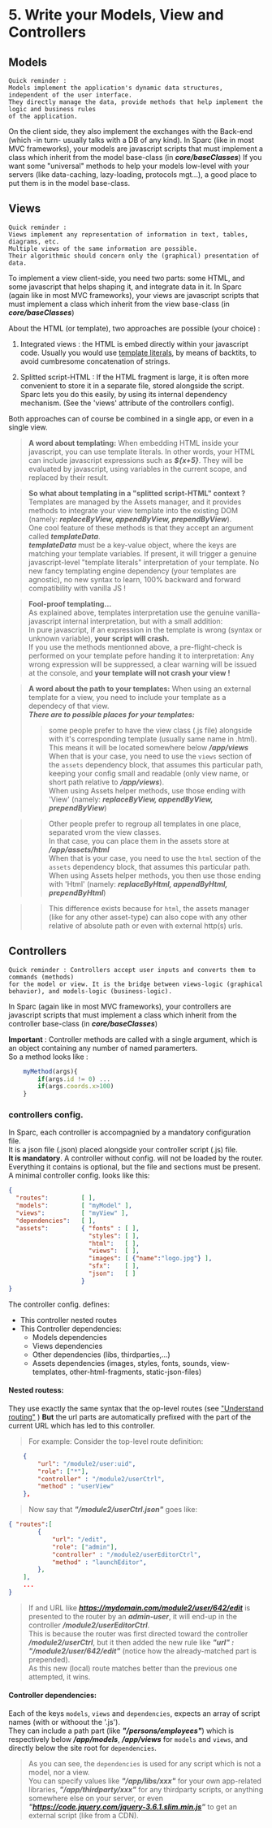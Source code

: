 # 5. Write your Models, View and Controllers

## Models
```text
Quick reminder :
Models implement the application's dynamic data structures, independent of the user interface. 
They directly manage the data, provide methods that help implement the logic and business rules
of the application.
```

On the client side, they also implement the exchanges with the Back-end (which -in turn- usually talks with a DB of any kind).
In Sparc (like in most MVC frameworks), your models are javascript scripts that must implement a class which inherit from the model base-class (in ***core/baseClasses***)
If you want some "universal" methods to help your models low-level with your servers (like data-caching, lazy-loading, protocols mgt...), 
a good place to put them is in the model base-class.

## Views

```text
Quick reminder :
Views implement any representation of information in text, tables, diagrams, etc. 
Multiple views of the same information are possible.  
Their algorithmic should concern only the (graphical) presentation of data.
```

To implement a view client-side, you need two parts: some HTML, and some javascript that helps shaping it, and integrate data in it.
In Sparc (again like in most MVC frameworks), your views are javascript scripts that must implement a class which inherit from the view base-class (in ***core/baseClasses***)

About the HTML (or template), two approaches are possible (your choice) :

1. Integrated views : the HTML is embed directly within your javascript code. Usually you would use [template literals](https://developer.mozilla.org/en-US/docs/Web/JavaScript/Reference/Template_literals), by means of backtits, to avoid cumbresome concatenation of strings.

2. Splitted script-HTML : If the HTML fragment is large, it is often more convenient to store it in a separate file, stored alongside the script. 
Sparc lets you do this easily, by using its internal dependency mechanism. (See the 'views' attribute of the controllers config).

Both approaches can of course be combined in a single app, or even in a single view.

> **A word about templating:**
When embedding HTML inside your javascript, you can use template literals. 
In other words, your HTML can include javascript expressions such as ***${x+5}***.
They will be evaluated by javascript, using variables in the current scope,
and replaced by their result. 

> **So what about templating in a "splitted script-HTML" context ?**  
Templates are managed by the Assets manager, and it provides methods to integrate 
your view template into the existing DOM (namely: ***replaceByView, appendByView,  prependByView***).  
One cool feature of these methods is that they accept an argument called ***templateData***.  
***templateData*** must be a key-value object, where the keys are matching your template variables.
If present, it will trigger a genuine javascript-level "template literals" interpretation 
of your template. No new fancy templating engine dependency (your templates are agnostic), no new syntax to learn,
100% backward and forward compatibility with vanilla JS !

> **Fool-proof templating...**  
As explained above, templates interpretation use the genuine vanilla-javascript internal interpretation, but with a small addition:  
In pure javascript, if an expression in the template is wrong (syntax or unknown variable),
**your script will crash.**  
If you use the methods mentionned above, a pre-flight-check is performed on your
template pefore handing it to interpretation: Any wrong expression will be suppressed, a clear warning will be issued at the console,
and **your template will not crash your view !**

> **A word about the path to your templates:**
When using an external template for a view, you need to include your template as a dependecy of that view.  
***There are to possible places for your templates:***
>> some people prefer to have the view class (.js file) alongside with it's corresponding template (usually same name in .html).
This means it will be located somewhere below ***/app/views***
When that is your case,  you need to use the `views` section of the `assets` dependency block, that assumes this particular path, keeping your config small and readable (only view name, or short path relative to ***/app/views***).  
When using Assets helper methods, use those ending with 'View' (namely: ***replaceByView, appendByView,  prependByView***)   

>> Other people prefer to regroup all templates in one place, separated vrom the view classes.  
In that case, you can place them in the assets store at ***/app/assets/html***  
When that is your case,  you need to use the `html` section of the `assets` dependency block, that assumes this particular path.  
When using Assets helper methods, you then use those ending with 'Html' (namely: ***replaceByHtml, appendByHtml,  prependByHtml***)   

>> This difference exists because for `html`, the assets manager (like for any other asset-type) can also cope with any other relative of absolute path or even with external http(s) urls.


## Controllers
```text
Quick reminder : Controllers accept user inputs and converts them to commands (methods)  
for the model or view. It is the bridge between views-logic (graphical behavior), and models-logic (business-logic).
```

In Sparc (again like in most MVC frameworks), your controllers are javascript scripts that must implement a class which inherit from the controller base-class (in ***core/baseClasses***)

**Important** : Controller methods are called with a single argument, which is an object containing any number of named paramerters.  
So a method looks like :
```javascript
    myMethod(args){
        if(args.id != 0) ...
        if(args.coords.x>100)
    }
```

### controllers config.
In Sparc, each controller is accompagnied by a mandatory configuration file.  
It is a json file (.json) placed alongside your controller script (.js) file.  
**It is mandatory**. A controller without config. will not be loaded by the router.  
Everything it contains is optional, but the file and sections must be present.   
A minimal controller config. looks like this:

```json
{ 
  "routes":         [ ],
  "models":         [ "myModel" ],
  "views":          [ "myView" ],
  "dependencies":   [ ],
  "assets":         { "fonts" : [ ],
                      "styles": [ ],
                      "html":   [ ],
                      "views":  [ ],
                      "images": [ {"name":"logo.jpg"} ],
                      "sfx":    [ ],
                      "json":   [ ]
                    }
}

```

The controller config. defines:

- This controller nested routes
- This Controller dependencies:
    - Models dependencies
    - Views dependencies
    - Other dependencies (libs, thirdparties,...)
    - Assets dependencies (images, styles, fonts, sounds, view-templates, other-html-fragments, static-json-files)


#### Nested routess:
They use exactly the same syntax that the op-level routes (see ["Understand routing"](routing.md) )
**But** the url parts are automatically prefixed with the part of the current URL which has led to this controller.

> For example:
Consider the top-level route definition:
```json
    {
        "url": "/module2/user:uid",
        "role": ["*"],
        "controller" : "/module2/userCtrl",
        "method" : "userView"
    },  
```

> Now say that ***"/module2/userCtrl.json"*** goes like:

```json
{ "routes":[ 
        {
            "url": "/edit",
            "role": ["admin"],
            "controller" : "/module2/userEditorCtrl",
            "method" : "launchEditor",
        },     
    ], 
    ...
}
```

> If and URL like ***https://mydomain.com/module2/user/642/edit*** is presented to the router by an ***admin-user***, 
it will end-up in the controller ***/module2/userEditorCtrl***.  
This is because the router was first directed toward the controller ***/module2/userCtrl***, 
but it then added the new rule like ***"url" : "/module2/user/642/edit"*** (notice how the already-matched part is prepended).  
As this new (local) route matches better than the previous one attempted, it wins.

#### Controller dependencies:

Each of the keys `models`, `views` and `dependencies`, expects an array of script names (with or withoout the '.js').  
They can include a path part (like ***"/persons/employees"***) which is respectively below
***/app/models***, ***/app/views*** for `models` and `views`,  and directly below the site root for `dependencies`.  

> As you can see, the `dependencies` is used for any script which is not a model, nor a view.  
You can specify values like ***"/app/libs/xxx"*** for your own app-related libraries, ***"/app/thirdparty/xxx"*** for any thirdparty scripts, or anything somewhere else on your server, or even ***"https://code.jquery.com/jquery-3.6.1.slim.min.js"*** to get an external script (like from a CDN).




